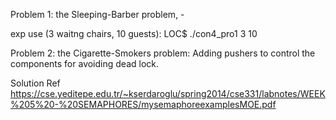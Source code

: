 Problem 1:
the Sleeping-Barber problem, - 

exp use (3 waitng chairs, 10 guests):
LOC$ ./con4_pro1 3 10

Problem 2:
the Cigarette-Smokers problem:
Adding pushers to control the components for avoiding dead lock.


Solution Ref 
https://cse.yeditepe.edu.tr/~kserdaroglu/spring2014/cse331/labnotes/WEEK%205%20-%20SEMAPHORES/mysemaphoreexamplesMOE.pdf

